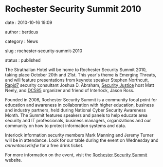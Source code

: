 Rochester Security Summit 2010
==============================

date
:   2010-10-16 19:09

author
:   berticus

category
:   News

slug
:   rochester-security-summit-2010

status
:   published

The Strathallan Hotel will be home to Rochester Security Summit 2010,
taking place October 20th and 21st. This year's theme is Emerging
Threats, and will feature presentations from keynote speaker Stephen
Northcutt, [Rapid7](http://www.rapid7.com/) security consultant Joshua
D. Abraham, [Security Justice](http://securityjustice.com/) host Matt
Neely, and [DC585](http://dc585.info/) organizer and friend of
Interlock, Jason Ross.

Founded in 2006, Rochester Security Summit is a community focal point
for education and awareness in collaboration with higher education,
business and industry partners, held during National Cyber Security
Awareness Month. The Summit features speakers and panels to help educate
area security and IT professionals, business managers, organizations and
our community on how to protect information systems and data.

Interlock information security members Mark Manning and Jeremy Turner
will be in attendance. Look for our table during the event on Wednesday
and *anrwntaosvtisfw* for a free drink ticket.

For more information on the event, visit the [Rochester Security
Summit](http://www.rochestersecurity.org/) website.
